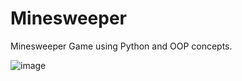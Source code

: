 # Minesweeper
Minesweeper Game using Python and OOP concepts.

![image](https://user-images.githubusercontent.com/67221447/221451233-bf254475-3ac2-4c25-b053-fcdb3f5a2361.png)
